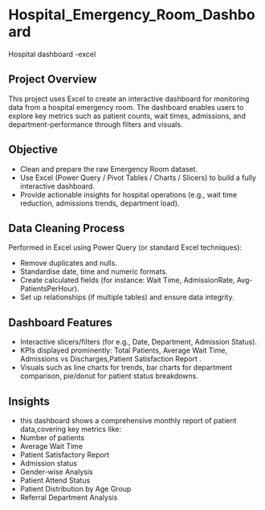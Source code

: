 # Hospital_Emergency_Room_Dashboard
Hospital dashboard -excel
## Project Overview
This project uses Excel to create an interactive dashboard for monitoring data from a hospital emergency room. The dashboard enables users to explore key metrics such as patient counts, wait times, admissions, and department-performance through filters and visuals.
## Objective
- Clean and prepare the raw Emergency Room dataset.  
- Use Excel (Power Query / Pivot Tables / Charts / Slicers) to build a fully interactive dashboard.  
- Provide actionable insights for hospital operations (e.g., wait time reduction, admissions trends, department load).
## Data Cleaning Process  
Performed in Excel using Power Query (or standard Excel techniques):  
- Remove duplicates and nulls.  
- Standardise date, time and numeric formats.  
- Create calculated fields (for instance: Wait Time, AdmissionRate, Avg­PatientsPerHour).  
- Set up relationships (if multiple tables) and ensure data integrity.
##  Dashboard Features  
- Interactive slicers/filters (for e.g., Date, Department, Admission Status).  
- KPIs displayed prominently: Total Patients, Average Wait Time, Admissions vs Discharges,Patient Satisfaction Report .  
- Visuals such as line charts for trends, bar charts for department comparison, pie/donut for patient status breakdowns.
## Insights
- this dashboard shows a comprehensive monthly report of patient data,covering key metrics like:
- Number of patients
- Average Wait Time
- Patient Satisfactory Report
- Admission status
- Gender-wise Analysis
- Patient Attend Status
- Patient Distribution by Age Group
- Referral Department Analysis
